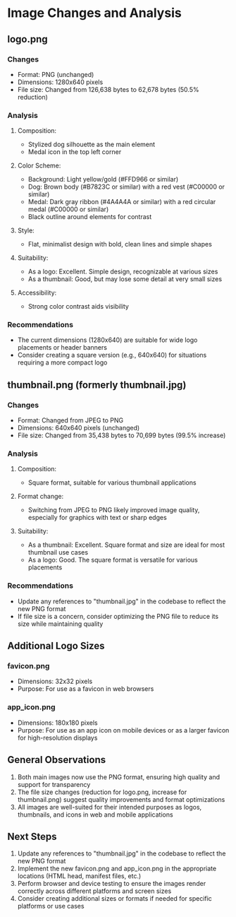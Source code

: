 # Image Changes and Analysis

## logo.png

### Changes
- Format: PNG (unchanged)
- Dimensions: 1280x640 pixels
- File size: Changed from 126,638 bytes to 62,678 bytes (50.5% reduction)

### Analysis
1. Composition:
   - Stylized dog silhouette as the main element
   - Medal icon in the top left corner

2. Color Scheme:
   - Background: Light yellow/gold (#FFD966 or similar)
   - Dog: Brown body (#B7823C or similar) with a red vest (#C00000 or similar)
   - Medal: Dark gray ribbon (#4A4A4A or similar) with a red circular medal (#C00000 or similar)
   - Black outline around elements for contrast

3. Style:
   - Flat, minimalist design with bold, clean lines and simple shapes

4. Suitability:
   - As a logo: Excellent. Simple design, recognizable at various sizes
   - As a thumbnail: Good, but may lose some detail at very small sizes

5. Accessibility:
   - Strong color contrast aids visibility

### Recommendations
- The current dimensions (1280x640) are suitable for wide logo placements or header banners
- Consider creating a square version (e.g., 640x640) for situations requiring a more compact logo

## thumbnail.png (formerly thumbnail.jpg)

### Changes
- Format: Changed from JPEG to PNG
- Dimensions: 640x640 pixels (unchanged)
- File size: Changed from 35,438 bytes to 70,699 bytes (99.5% increase)

### Analysis
1. Composition:
   - Square format, suitable for various thumbnail applications

2. Format change:
   - Switching from JPEG to PNG likely improved image quality, especially for graphics with text or sharp edges

3. Suitability:
   - As a thumbnail: Excellent. Square format and size are ideal for most thumbnail use cases
   - As a logo: Good. The square format is versatile for various placements

### Recommendations
- Update any references to "thumbnail.jpg" in the codebase to reflect the new PNG format
- If file size is a concern, consider optimizing the PNG file to reduce its size while maintaining quality

## Additional Logo Sizes

### favicon.png
- Dimensions: 32x32 pixels
- Purpose: For use as a favicon in web browsers

### app_icon.png
- Dimensions: 180x180 pixels
- Purpose: For use as an app icon on mobile devices or as a larger favicon for high-resolution displays

## General Observations
1. Both main images now use the PNG format, ensuring high quality and support for transparency
2. The file size changes (reduction for logo.png, increase for thumbnail.png) suggest quality improvements and format optimizations
3. All images are well-suited for their intended purposes as logos, thumbnails, and icons in web and mobile applications

## Next Steps
1. Update any references to "thumbnail.jpg" in the codebase to reflect the new PNG format
2. Implement the new favicon.png and app_icon.png in the appropriate locations (HTML head, manifest files, etc.)
3. Perform browser and device testing to ensure the images render correctly across different platforms and screen sizes
4. Consider creating additional sizes or formats if needed for specific platforms or use cases
